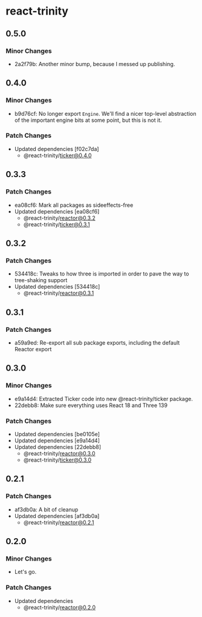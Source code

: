 # react-trinity

## 0.5.0

### Minor Changes

- 2a2f79b: Another minor bump, because I messed up publishing.

## 0.4.0

### Minor Changes

- b9d76cf: No longer export `Engine`. We'll find a nicer top-level abstraction of the important engine bits at some point, but this is not it.

### Patch Changes

- Updated dependencies [f02c7da]
  - @react-trinity/ticker@0.4.0

## 0.3.3

### Patch Changes

- ea08cf6: Mark all packages as sideeffects-free
- Updated dependencies [ea08cf6]
  - @react-trinity/reactor@0.3.2
  - @react-trinity/ticker@0.3.1

## 0.3.2

### Patch Changes

- 534418c: Tweaks to how three is imported in order to pave the way to tree-shaking support
- Updated dependencies [534418c]
  - @react-trinity/reactor@0.3.1

## 0.3.1

### Patch Changes

- a59a9ed: Re-export all sub package exports, including the default Reactor export

## 0.3.0

### Minor Changes

- e9a14d4: Extracted Ticker code into new @react-trinity/ticker package.
- 22debb8: Make sure everything uses React 18 and Three 139

### Patch Changes

- Updated dependencies [be0105e]
- Updated dependencies [e9a14d4]
- Updated dependencies [22debb8]
  - @react-trinity/reactor@0.3.0
  - @react-trinity/ticker@0.3.0

## 0.2.1

### Patch Changes

- af3db0a: A bit of cleanup
- Updated dependencies [af3db0a]
  - @react-trinity/reactor@0.2.1

## 0.2.0

### Minor Changes

- Let's go.

### Patch Changes

- Updated dependencies
  - @react-trinity/reactor@0.2.0
